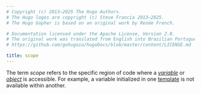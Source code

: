 ```yaml
---
# Copyright (c) 2013–2025 The Hugo Authors.
# The Hugo logos are copyright (c) Steve Francia 2013–2025.
# The Hugo Gopher is based on an original work by Renée French.

# Documentation licensed under the Apache License, Version 2.0.
# The original work was translated from English into Brazilian Portuguese.
# https://github.com/gohugoio/hugoDocs/blob/master/content/LICENSE.md

title: scope
---
```


The term _scope_ refers to the specific region of code where a [_variable_](g) or [_object_](g) is accessible. For example, a variable initialized in one [template](g) is not available within another.
